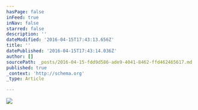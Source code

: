 ```yaml
---
hasPage: false
inFeed: true
inNav: false
starred: false
description: ''
dateModified: '2016-04-15T17:43:13.656Z'
title: ''
datePublished: '2016-04-15T17:43:14.036Z'
author: []
sourcePath: _posts/2016-04-15-fdd9d586-ade9-4041-8462-ffd462465617.md
published: true
_context: 'http://schema.org'
_type: Article

---
```

![](https://the-grid-user-content.s3-us-west-2.amazonaws.com/09e967ad-9601-4583-8015-39c77eb5d9bd.jpg)